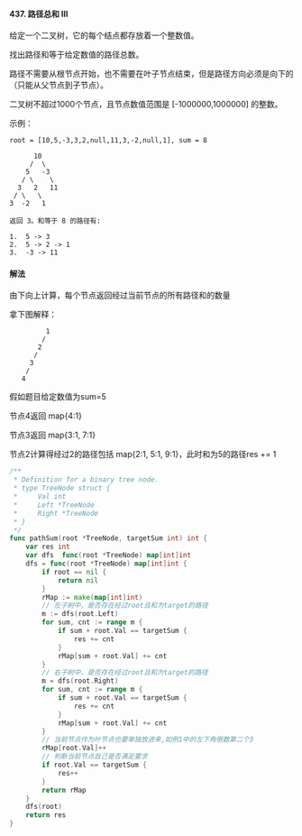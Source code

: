 #### 437. 路径总和 III

给定一个二叉树，它的每个结点都存放着一个整数值。

找出路径和等于给定数值的路径总数。

路径不需要从根节点开始，也不需要在叶子节点结束，但是路径方向必须是向下的（只能从父节点到子节点）。

二叉树不超过1000个节点，且节点数值范围是 [-1000000,1000000] 的整数。

示例：
```
root = [10,5,-3,3,2,null,11,3,-2,null,1], sum = 8

      10
     /  \
    5   -3
   / \    \
  3   2   11
 / \   \
3  -2   1

返回 3。和等于 8 的路径有:

1.  5 -> 3
2.  5 -> 2 -> 1
3.  -3 -> 11
```

#### 解法
由下向上计算，每个节点返回经过当前节点的所有路径和的数量


拿下图解释：
```
         1
        / 
       2    
      / 
     3   
    / 
   4  
```
假如题目给定数值为sum=5

节点4返回 map{4:1}

节点3返回 map{3:1, 7:1}

节点2计算得经过2的路径包括 map{2:1, 5:1, 9:1}，此时和为5的路径res += 1 
```go
/**
 * Definition for a binary tree node.
 * type TreeNode struct {
 *     Val int
 *     Left *TreeNode
 *     Right *TreeNode
 * }
 */
func pathSum(root *TreeNode, targetSum int) int {
    var res int 
    var dfs  func(root *TreeNode) map[int]int
    dfs = func(root *TreeNode) map[int]int {
        if root == nil {
            return nil
        }
        rMap := make(map[int]int)
        // 左子树中，是否存在经过root且和为target的路径
        m := dfs(root.Left)
        for sum, cnt := range m {
            if sum + root.Val == targetSum {
                res += cnt
            }
            rMap[sum + root.Val] += cnt
        }
        // 右子树中，是否存在经过root且和为target的路径
        m = dfs(root.Right)
        for sum, cnt := range m {
            if sum + root.Val == targetSum {
                res += cnt
            }
            rMap[sum + root.Val] += cnt
        } 
        // 当前节点作为叶节点也要单独放进来,如例1中的左下角倒数第二个3
        rMap[root.Val]++
        // 判断当前节点自己是否满足要求
        if root.Val == targetSum {
            res++
        }
        return rMap
    }
    dfs(root)
    return res 
}


```